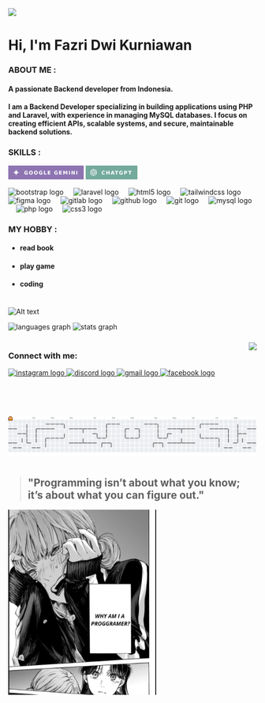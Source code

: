 
<img src="img/chinatsu.gif" />

<h1 align="left">Hi, I'm Fazri Dwi Kurniawan</h1>

<h3 align="left">ABOUT ME :</h3>
<h4 align="left">A passionate Backend developer from Indonesia.</h4>
<p>

<h4>I am a Backend Developer specializing in building applications using PHP and Laravel, with experience in managing MySQL databases. I focus on creating efficient APIs, scalable systems, and secure, maintainable backend solutions.

</p>

###

<h3 align="left">SKILLS :</h3>

![gemini](img/GEMINI.png)
![chatGPT](img/CHATGPT.png)
<div align="left">
  <img src="https://cdn.jsdelivr.net/gh/devicons/devicon/icons/bootstrap/bootstrap-original.svg" height="40" alt="bootstrap logo"  />
  <img width="12" />
  <img src="https://cdn.jsdelivr.net/gh/devicons/devicon/icons/laravel/laravel-original.svg" height="40" alt="laravel logo"  />
  <img width="12" />
  <img src="https://cdn.jsdelivr.net/gh/devicons/devicon/icons/html5/html5-original.svg" height="40" alt="html5 logo"  />
  <img width="12" />
  <img src="https://cdn.jsdelivr.net/gh/devicons/devicon/icons/tailwindcss/tailwindcss-original-wordmark.svg" height="40" alt="tailwindcss logo"  />
  <img width="12" />
  <img src="https://cdn.jsdelivr.net/gh/devicons/devicon/icons/figma/figma-original.svg" height="40" alt="figma logo"  />
  <img width="12" />
  <img src="https://cdn.jsdelivr.net/gh/devicons/devicon/icons/gitlab/gitlab-original.svg" height="40" alt="gitlab logo"  />
  <img width="12" />
  <img src="https://cdn.jsdelivr.net/gh/devicons/devicon/icons/github/github-original.svg" height="40" alt="github logo"  />
  <img width="12" />
  <img src="https://cdn.jsdelivr.net/gh/devicons/devicon/icons/git/git-original.svg" height="40" alt="git logo"  />
  <img width="12" />
  <img src="https://cdn.jsdelivr.net/gh/devicons/devicon/icons/mysql/mysql-original.svg" height="40" alt="mysql logo"  />
  <img width="12" />
  <img src="https://cdn.jsdelivr.net/gh/devicons/devicon/icons/php/php-original.svg" height="40" alt="php logo"  />
  <img width="12" />
  <img src="https://cdn.jsdelivr.net/gh/devicons/devicon/icons/css3/css3-original.svg" height="40" alt="css3 logo"  />
</div>

###

<h3> MY HOBBY :</h3>

- <h4>read book
- <h4>play game
- <h4>coding

#

![Alt text](https://spotify-recently-played-readme.vercel.app/api?user=313oc73rhcb4yxkcqds3irhbi6qi)

<p align="left">
<div align="left">
  <img src="https://github-readme-stats.vercel.app/api/top-langs?username=zeryj&locale=en&hide_title=false&layout=compact&card_width=320&langs_count=5&theme=dracula&hide_border=false" height="150" alt="languages graph"  />
  <img src="https://github-readme-stats.vercel.app/api?username=zeryj&hide_title=false&hide_rank=false&show_icons=true&include_all_commits=true&count_private=true&disable_animations=false&theme=dracula&locale=en&hide_border=false" height="150" alt="stats graph"  />
</div>

###

<img align="right" height="150" src="img/Chinatsu [C039C44].gif"/>

#

<h3 align="left">Connect with me:</h3>
<div align="left">
  <a href="https://instagram.com/jri198" target="_blank">
    <img src="https://img.shields.io/static/v1?message=Instagram&logo=instagram&label=&color=E4405F&logoColor=white&labelColor=&style=for-the-badge" height="35" alt="instagram logo"  />
  </a>
  <a href="ttps://discord.gg/889815293814251540" target="_blank">
    <img src="https://img.shields.io/static/v1?message=Discord&logo=discord&label=&color=7289DA&logoColor=white&labelColor=&style=for-the-badge" height="35" alt="discord logo"  />
  </a>
  <a href="fazridwikurniawan1703@gmail.com" target="_blank">
    <img src="https://img.shields.io/static/v1?message=Gmail&logo=gmail&label=&color=D14836&logoColor=white&labelColor=&style=for-the-badge" height="35" alt="gmail logo"  />
  </a>
  <a href="https://www.facebook.com/share/16aU3FG1fR/" target="_blank">
    <img src="https://img.shields.io/static/v1?message=Facebook&logo=facebook&label=&color=1877F2&logoColor=white&labelColor=&style=for-the-badge" height="35" alt="facebook logo"  />
  </a>
</div>

###



<picture>
  <source media="(prefers-color-scheme: dark)" srcset="https://raw.githubusercontent.com/zeryj/zeryj/output/pacman-contribution-graph-dark.svg">
  <source media="(prefers-color-scheme: light)" srcset="https://raw.githubusercontent.com/zeryj/zeryj/output/pacman-contribution-graph.svg">
  <img alt="pacman contribution graph" src="https://raw.githubusercontent.com/zeryj/zeryj/output/pacman-contribution-graph.svg">
</picture>

</p>

#

 > <h2 align="left">"Programming isn’t about what you know; it’s about what you can figure out."</h2>

<img align="left" width="300" height="auto" src="img/hina.jpeg"  hight="10"/>

#